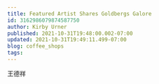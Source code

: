 ```yaml
---
title: Featured Artist Shares Goldbergs Galore
id: 3162986079874587750
author: Kirby Urner
published: 2021-10-31T19:48:00.002-07:00
updated: 2021-10-31T19:49:11.499-07:00
blog: coffee_shops
tags: 
---
```


王德祥